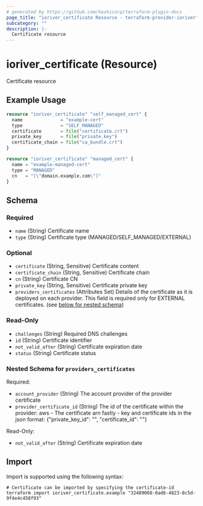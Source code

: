 ```yaml
---
# generated by https://github.com/hashicorp/terraform-plugin-docs
page_title: "ioriver_certificate Resource - terraform-provider-ioriver"
subcategory: ""
description: |-
  Certificate resource
---
```


# ioriver_certificate (Resource)

Certificate resource

## Example Usage

```terraform
resource "ioriver_certificate" "self_managed_cert" {
  name              = "example-cert"
  type              = "SELF_MANAGED"
  certificate       = file("certificate.crt")
  private_key       = file("private.key")
  certificate_chain = file("ca_bundle.crt")
}

resource "ioriver_certificate" "managed_cert" {
  name = "example-managed-cert"
  type = "MANAGED"
  cn   = "[\"domain.example.com\"]"
}
```

<!-- schema generated by tfplugindocs -->
## Schema

### Required

- `name` (String) Certificate name
- `type` (String) Certificate type (MANAGED/SELF_MANAGED/EXTERNAL)

### Optional

- `certificate` (String, Sensitive) Certificate content
- `certificate_chain` (String, Sensitive) Certificate chain
- `cn` (String) Certificate CN
- `private_key` (String, Sensitive) Certificate private key
- `providers_certificates` (Attributes Set) Details of the certificate as it is deployed on each provider. This field is required only for EXTERNAL certificates. (see [below for nested schema](#nestedatt--providers_certificates))

### Read-Only

- `challenges` (String) Required DNS challenges
- `id` (String) Certificate identifier
- `not_valid_after` (String) Certificate expiration date
- `status` (String) Certificate status

<a id="nestedatt--providers_certificates"></a>
### Nested Schema for `providers_certificates`

Required:

- `account_provider` (String) The account provider of the provider certificate
- `provider_certificate_id` (String) The id of the certificate within the provider:
							aws - The certificate arn
							fastly - key and certificate ids in the json format: {"private_key_id": "", "certificate_id": ""}

Read-Only:

- `not_valid_after` (String) Certificate expiration date

## Import

Import is supported using the following syntax:

```shell
# Certificate can be imported by specifying the certificate-id
terraform import ioriver_certificate.example "32489068-0ad6-4823-8c5d-9f4e4c458f93"
```
